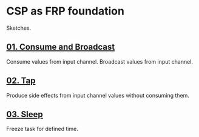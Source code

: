 # CSP as FRP foundation

Sketches.

## [01. Consume and Broadcast](./01.consume.broadcast.md)

Consume values from input channel. Broadcast values from input channel.

## [02. Tap](./02.tap.md)

Produce side effects from input channel values without consuming them.

## [03. Sleep](./03.sleep.md)

Freeze task for defined time.
